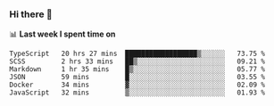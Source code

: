 ### Hi there 👋

<!--
**DBvc/DBvc** is a ✨ _special_ ✨ repository because its `README.md` (this file) appears on your GitHub profile.

Here are some ideas to get you started:

- 🔭 I’m currently working on ...
- 🌱 I’m currently learning ...
- 👯 I’m looking to collaborate on ...
- 🤔 I’m looking for help with ...
- 💬 Ask me about ...
- 📫 How to reach me: ...
- 😄 Pronouns: ...
- ⚡ Fun fact: ...
-->

📊 **Last week I spent time on**
<!--START_SECTION:waka-->

```text
TypeScript   20 hrs 27 mins  ██████████████████▒░░░░░░   73.75 %
SCSS         2 hrs 33 mins   ██▒░░░░░░░░░░░░░░░░░░░░░░   09.21 %
Markdown     1 hr 35 mins    █▒░░░░░░░░░░░░░░░░░░░░░░░   05.77 %
JSON         59 mins         █░░░░░░░░░░░░░░░░░░░░░░░░   03.55 %
Docker       34 mins         ▓░░░░░░░░░░░░░░░░░░░░░░░░   02.09 %
JavaScript   32 mins         ▒░░░░░░░░░░░░░░░░░░░░░░░░   01.93 %
```

<!--END_SECTION:waka-->
